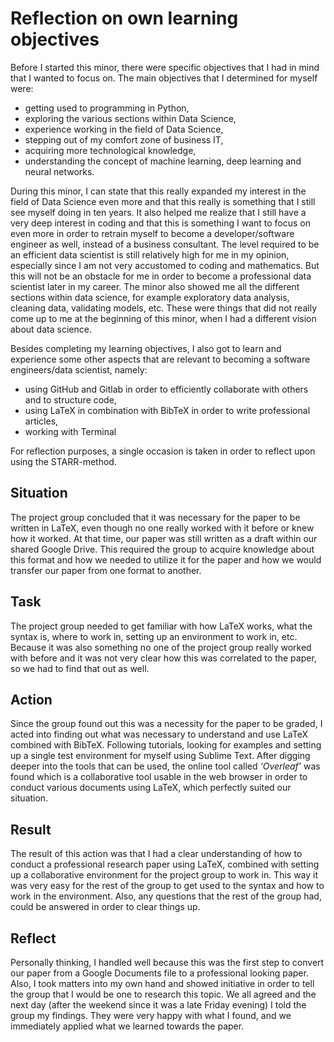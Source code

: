 # Reflection on own learning objectives

Before I started this minor, there were specific objectives that I had in mind that I wanted to focus on. The main objectives that I determined for myself were:

* getting used to programming in Python,
* exploring the various sections within Data Science,
* experience working in the field of Data Science,
* stepping out of my comfort zone of business IT,
* acquiring more technological knowledge,
* understanding the concept of machine learning, deep learning and neural networks.

During this minor, I can state that this really expanded my interest in the field of Data Science even more and that this really is something that I still see myself doing in ten years. It also helped me realize that I still have a very deep interest in coding and that this is something I want to focus on even more in order to retrain myself to become a developer/software engineer as well, instead of a business consultant. The level required to be an efficient data scientist is still relatively high for me in my opinion, especially since I am not very accustomed to coding and mathematics. But this will not be an obstacle for me in order to become a professional data scientist later in my career. The minor also showed me all the different sections within data science, for example exploratory data analysis, cleaning data, validating models, etc. These were things that did not really come up to me at the beginning of this minor, when I had a different vision about data science.

Besides completing my learning objectives, I also got to learn and experience some other aspects that are relevant to becoming a software engineers/data scientist, namely:

* using GitHub and Gitlab in order to efficiently collaborate with others and to structure code,
* using LaTeX in combination with BibTeX in order to write professional articles,
* working with Terminal

For reflection purposes, a single occasion is taken in order to reflect upon using the STARR-method.

## Situation

The project group concluded that it was necessary for the paper to be written in LaTeX, even though no one really worked with it before or knew how it worked. At that time, our paper was still written as a draft within our shared Google Drive. This required the group to acquire knowledge about this format and how we needed to utilize it for the paper and how we would transfer our paper from one format to another.

## Task

The project group needed to get familiar with how LaTeX works, what the syntax is, where to work in, setting up an environment to work in, etc. Because it was also something no one of the project group really worked with before and it was not very clear how this was correlated to the paper, so we had to find that out as well.

## Action

Since the group found out this was a necessity for the paper to be graded, I acted into finding out what was necessary to understand and use LaTeX combined with BibTeX. Following tutorials, looking for examples and setting up a single test environment for myself using Sublime Text. After digging deeper into the tools that can be used, the online tool called *‘Overleaf’* was found which is a collaborative tool usable in the web browser in order to conduct various documents using LaTeX, which perfectly suited our situation.

## Result

The result of this action was that I had a clear understanding of how to conduct a professional research paper using LaTeX, combined with setting up a collaborative environment for the project group to work in. This way it was very easy for the rest of the group to get used to the syntax and how to work in the environment. Also, any questions that the rest of the group had, could be answered in order to clear things up.

## Reflect

Personally thinking, I handled well because this was the first step to convert our paper from a Google Documents file to a professional looking paper. Also, I took matters into my own hand and showed initiative in order to tell the group that I would be one to research this topic. We all agreed and the next day (after the weekend since it was a late Friday evening) I told the group my findings. They were very happy with what I found, and we immediately applied what we learned towards the paper.
